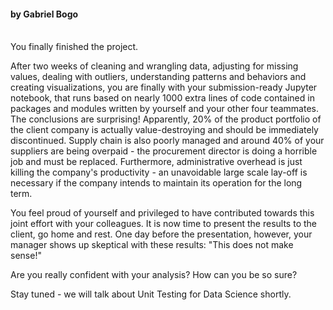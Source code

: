 #### by Gabriel Bogo  <br><br>

You finally finished the project.  

After two weeks of cleaning and wrangling data, adjusting for missing values, dealing with outliers, understanding patterns and behaviors and creating visualizations, you are finally with your submission-ready Jupyter notebook, that runs based on nearly 1000 extra lines of code contained in packages and modules written by yourself and your other four teammates. The conclusions are surprising! Apparently, 20% of the product portfolio of the client company is actually value-destroying and should be immediately discontinued. Supply chain is also poorly managed and around 40% of your suppliers are being overpaid - the procurement director is doing a horrible job and must be replaced. Furthermore, administrative overhead is just killing the company's productivity - an unavoidable large scale lay-off is necessary if the company intends to maintain its operation for the long term.

You feel proud of yourself and privileged to have contributed towards this joint effort with your colleagues. It is now time to present the results to the client, go home and rest. One day before the presentation, however, your manager shows up skeptical with these results: "This does not make sense!"

Are you really confident with your analysis? How can you be so sure?

Stay tuned - we will talk about Unit Testing for Data Science shortly.
